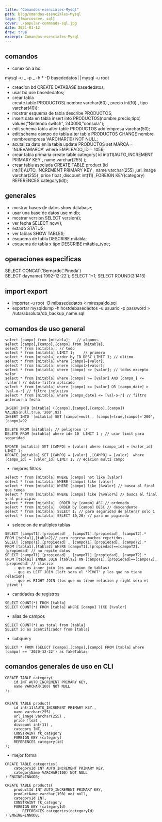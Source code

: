 ```yaml
---
title: "Comandos-esenciales-Mysql"
path: blog/omandos-esenciales-Mysql
tags: [fmarcosdev, sql]
cover: ./popular-commands-sql.jpg
date: 2021-01-12
draw: true
excerpt: Comandos-esenciales-Mysql
---
```


## comandos

- conexion a bd

mysql -u _ -p _ -h \* -D basededatos || mysql -u root

- creacion bd
  CREATE DATABASE basededatos;
- usar bd
  use basededatos;
- crear tabla  
  create table PRODUCTOS( nombre varchar(60) , precio int(10) , tipo varchar(40));
- mostrar esquema de tabla
  describe PRODUCTOS;
- insert data en tabla
  insert into PRODUCTOS(nombre,precio,tipo) values("Nintendo switch", 240000,"consola");
- edit schema tabla
  alter table PRODUCTOS add empresa varchar(50);
- edit schema campo de tabla
  alter table PRODUCTOS CHANGE nombre nombreempresa VARCHAR(10) NOT NULL;
- acutaliza dato en la tabla
  update PRODUCTOS set MARCA = 'NUEVAMARCA' where EMPLEADO_ID = 1056;
- crear tabla primaria
  create table category( id int(11)AUTO_INCREMENT PRIMARY KEY , name varchar(255) );
- crear tabla asociada
  CREATE TABLE product (id int(11)AUTO_INCREMENT PRIMARY KEY , name varchar(255) ,url_image varchar(255) ,price float ,discount int(11) ,FOREIGN KEY(category) REFERENCES category(id));

## generales

- mostrar bases de datos
  show database;
- usar una base de datos
  use midb;
- mostrar version
  SELECT version();
- ver fecha
  SELECT now();
- estado
  STATUS;
- ver tablas
  SHOW TABLES;
- esquema de tabla
  DESCRIBE mitabla;
- esquema de tabla x tipo
  DESCRIBE mitabla_type;

## operaciones especificas

SELECT CONCAT('Bernardo','Pineda')  
SELECT dayname('1992-12-22');
SELECT 1+1;
SELECT ROUND(3.1416)

## import export

- importar
  -u root -D mibasededatos < mirespaldo.sql
- exportar
  mysqldump -h hostdebasedadtos -u usuario -p password > /ruta/absoluta/db_backup_name.sql

## comandos de uso general

```
select [campo] from [mitabla];   // algunos
select [campo],[campo],[campo] from [mitabla];
select * from [mitabla]; // todo
select * from [mitabla] LIMIT 1;    // primero
select * from [mitabla] order by ID DESC LIMIT 1; // ultimo
select * from [mitabla] where [campo]=[valor];
select * from [mitabla] where [campo]>[valor];
select * from [mitabla] where [campo] <> [valor]; // todos excepto valor
select * from [mitabla] where [campo] >= [valor] AND [campo_] <= [valor] // doble filtro aplicado
select * from [mitabla] where [campo] >= [valor] OR [campo_date] > [val-o-r] // filtro inclusivo
select * from [mitabla] where [campo_date] <= [val-o-r] // filtro anterior a fecha
```

```
INSERT INTO [mitabla] ([campo],[campo],[campo],[campo]) VALUES(null,true,'200',92)
INSERT INTO  [mitabla] SET [campo]=null , [campo]=true,[campo]='200',[campo]=92

```

```
DELETE FROM [mitabla]; // peligroso :/
DELETE FROM [mitabla] where id= 10  LIMIT 1 ; // usar limit para seguridad
```

```
UPDATE [mitabla] SET [CAMPO] = [valor] where [campo_id] = [valor_id] LIMIT 1;
UPDATE [mitabla] SET [CAMPO] = [valor] ,[CAMPO] = [valor]  where [campo_id] = [valor_id] LIMIT 1; // edicion multi campo
```

- mejores filtros

```
select * from [mitabla] WHERE [campo] not like [valor]
select * from [mitabla] WHERE [campo] like [valor]
select * from [mitabla] WHERE [campo] like [%valor] // busca al final que tenga
select * from [mitabla] WHERE [campo] like [%valor%] // busca al final y al principio
select * from [mitabla]  ORDER by [campo] ASC // ordenado
select * from [mitabla]  ORDER by [campo] DESC // descendente
select * from [mitabla] SELECT 1; // para seguridad de alterar solo 1
select * from [mitabla] SELECT 10,20; // para un paginado
```

- seleccion de multiples tablas

```
SELECT [campoT1].[propiedad] , [campoT1].[propiedad], [campoT2].*  FROM [tabla1],[tabla2]// pero regresa muchos repetidos.
SELECT [campoT1].[propiedad] , [campoT1].[propiedad], [campoT2].*  FROM [tabla1],[tabla2] WHERE [campoT1].[propiedad]==[campoT2].[propiedad] // no repite datos
SELECT [campoT1].[propiedad] , [campoT1].[propiedad], [campoT2].*  FROM [tabla1] INNER JOIN [tabla2] ON [campoT1].[propiedad]==[campoT2].[propiedad] // clasico
    - que es inner join (es una union de tablas)
    - que es LEFT JOIN (left sera el 'PIVOT' y los que no tiene relacion)
    - que es RIGHT JOIN (los que no tiene relacion y right sera el 'pivot')
```

- cantidades de registros

```
SELECT COUNT(*) FROM [tabla]
SELECT COUNT(*) FROM [tabla] WHERE [campo] lIKE [%valor]

```

- alias de campos

```
SELECT COUNT(*) as total from [tabla]
SELECT id as identificador from [tabla]
```

- subquery

```
SELECT * FROM (SELECT [campo],[campo],[campo] FROM [tabla] where [campo] == '2020-12-22') as fakeTabla;
```

## comandos generales de uso en CLI

```
CREATE TABLE category(
    id INT AUTO_INCREMENT PRIMARY KEY,
    name VARCHAR(100) NOT NULL
);


CREATE TABLE product(
    id int(11)AUTO_INCREMENT PRIMARY KEY ,
    name varchar(255) ,
    url_image varchar(255) ,
    price float ,
    discount int(11) ,
    category INT,
    CONSTRAINT fk_category
    FOREIGN KEY (category)
    REFERENCES category(id)
);

```

- mejor forma

```
CREATE TABLE categories(
    categoryId INT AUTO_INCREMENT PRIMARY KEY,
    categoryName VARCHAR(100) NOT NULL
) ENGINE=INNODB;

CREATE TABLE products(
    productId INT AUTO_INCREMENT PRIMARY KEY,
    productName varchar(100) not null,
    categoryId INT,
    CONSTRAINT fk_category
    FOREIGN KEY (categoryId)
        REFERENCES categories(categoryId)
) ENGINE=INNODB;
```
